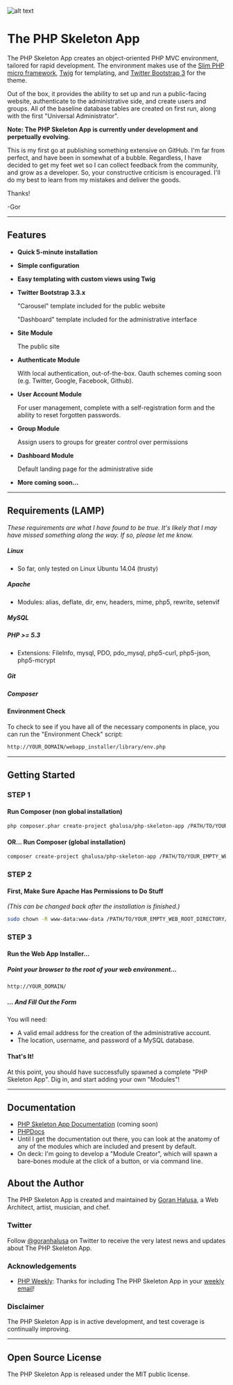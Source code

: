 ![alt text](http://halusanation.com/wp-content/uploads/2014/12/php_skeleton_app.jpg "The PHP Skeleton App Header Image")

# The PHP Skeleton App

The PHP Skeleton App creates an object-oriented PHP MVC environment, tailored for rapid development. The environment makes use of the [Slim PHP micro framework](http://slimframework.com/), [Twig](http://twig.sensiolabs.org/) for templating, and [Twitter Bootstrap 3](http://getbootstrap.com/) for the theme.

Out of the box, it provides the ability to set up and run a public-facing website, authenticate to the administrative side, and create users and groups. All of the baseline database tables are created on first run, along with the first "Universal Administrator".

**Note: The PHP Skeleton App is currently under development and perpetually evolving.**

This is my first go at publishing something extensive on GitHub. I'm far from perfect, and have been in somewhat of a bubble. Regardless, I have decided to get my feet wet so I can collect feedback from the community, and grow as a developer. So, your constructive criticism is encouraged. I'll do my best to learn from my mistakes and deliver the goods.

Thanks!

-Gor

* * *

## Features

* **Quick 5-minute installation**

* **Simple configuration**

* **Easy templating with custom views using Twig**

* **Twitter Bootstrap 3.3.x**

    "Carousel" template included for the public website

    "Dashboard" template included for the administrative interface

* **Site Module**

    The public site

* **Authenticate Module**

    With local authentication, out-of-the-box. Oauth schemes coming soon (e.g. Twitter, Google, Facebook, Github).

* **User Account Module**

    For user management, complete with a self-registration form and the ability to reset forgotten passwords.

* **Group Module**

    Assign users to groups for greater control over permissions

* **Dashboard Module**

    Default landing page for the administrative side

* **More coming soon...**

* * *

## Requirements (LAMP)

*These requirements are what I have found to be true. It's likely that I may have missed something along the way. If so, please let me know.*

##### Linux
* So far, only tested on Linux Ubuntu 14.04 (trusty)

##### Apache
* Modules: alias, deflate, dir, env, headers, mime, php5, rewrite, setenvif

##### MySQL

##### PHP >= 5.3
* Extensions: FileInfo, mysql, PDO, pdo_mysql, php5-curl, php5-json, php5-mcrypt

##### Git

##### Composer

#### Environment Check

To check to see if you have all of the necessary components in place, you can run the "Environment Check" script:

```bash
http://YOUR_DOMAIN/webapp_installer/library/env.php
```

* * *

## Getting Started

### STEP 1

#### Run Composer (non global installation)

```bash
php composer.phar create-project ghalusa/php-skeleton-app /PATH/TO/YOUR_EMPTY_WEB_ROOT_DIRECTORY/ dev-master
```

#### OR... Run Composer (global installation)

```bash
composer create-project ghalusa/php-skeleton-app /PATH/TO/YOUR_EMPTY_WEB_ROOT_DIRECTORY/ dev-master
```

### STEP 2

#### First, Make Sure Apache Has Permissions to Do Stuff
*(This can be changed back after the installation is finished.)*

```bash
sudo chown -R www-data:www-data /PATH/TO/YOUR_EMPTY_WEB_ROOT_DIRECTORY/
```

### STEP 3

#### Run the Web App Installer...

##### Point your browser to the root of your web environment...

```bash
http://YOUR_DOMAIN/
```

##### ... And Fill Out the Form

You will need:

* A valid email address for the creation of the administrative account.
* The location, username, and password of a MySQL database.

#### That's It!

At this point, you should have successfully spawned a complete "PHP Skeleton App". Dig in, and start adding your own "Modules"!

* * *

## Documentation

* [PHP Skeleton App Documentation](http://phpskeleton.com/) (coming soon)
* [PHPDocs](http://phpskeleton.com/docs/)
* Until I get the documentation out there, you can look at the anatomy of any of the modules which are included and present by default.
* On deck: I'm going to develop a "Module Creator", which will spawn a bare-bones module at the click of a button, or via command line.

## About the Author

The PHP Skeleton App is created and maintained by [Goran Halusa](http://halusanation.com/), a Web Architect, artist, musician, and chef.

### Twitter

Follow [@goranhalusa](http://www.twitter.com/goranhalusa) on Twitter to receive the very latest news and updates about The PHP Skeleton App.

### Acknowledgements

* [PHP Weekly](http://phpweekly.com/): Thanks for including The PHP Skeleton App in your [weekly email](http://www.phpweekly.com/archive/2015-01-01.html)!

### Disclaimer

The PHP Skeleton App is in active development, and test coverage is continually improving.

* * *

## Open Source License

The PHP Skeleton App is released under the MIT public license.
